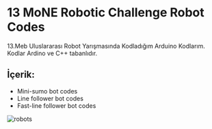 # 13 MoNE Robotic Challenge Robot Codes
13.Meb Uluslararası Robot Yarışmasında Kodladığım Arduino Kodlarım.   Kodlar Ardino ve C++ tabanlıdır.
## İçerik:
- Mini-sumo bot codes
- Line follower bot codes
- Fast-line follower bot codes

![robots](https://raw.githubusercontent.com/MuratSs/RoboticChallengeCodes/master/img/IMG_7521.JPG) 
